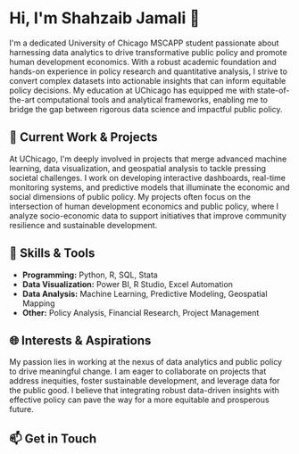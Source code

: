 # Hi, I'm Shahzaib Jamali 👋

I'm a dedicated University of Chicago MSCAPP student passionate about harnessing data analytics to drive transformative public policy and promote human development economics. With a robust academic foundation and hands-on experience in policy research and quantitative analysis, I strive to convert complex datasets into actionable insights that can inform equitable policy decisions. My education at UChicago has equipped me with state-of-the-art computational tools and analytical frameworks, enabling me to bridge the gap between rigorous data science and impactful public policy.

## 🔭 Current Work & Projects
At UChicago, I'm deeply involved in projects that merge advanced machine learning, data visualization, and geospatial analysis to tackle pressing societal challenges. I work on developing interactive dashboards, real-time monitoring systems, and predictive models that illuminate the economic and social dimensions of public policy. My projects often focus on the intersection of human development economics and public policy, where I analyze socio-economic data to support initiatives that improve community resilience and sustainable development.

## 🌱 Skills & Tools
- **Programming:** Python, R, SQL, Stata  
- **Data Visualization:** Power BI, R Studio, Excel Automation  
- **Data Analysis:** Machine Learning, Predictive Modeling, Geospatial Mapping  
- **Other:** Policy Analysis, Financial Research, Project Management  

## 🌐 Interests & Aspirations
My passion lies in working at the nexus of data analytics and public policy to drive meaningful change. I am eager to collaborate on projects that address inequities, foster sustainable development, and leverage data for the public good. I believe that integrating robust data-driven insights with effective policy can pave the way for a more equitable and prosperous future.

## 📫 Get in Touch
